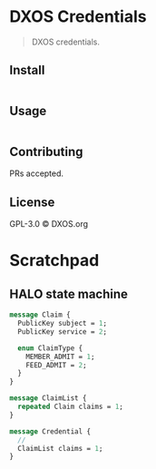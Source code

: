 # DXOS Credentials

> DXOS credentials.

## Install

```
```

## Usage

```
```

## Contributing

PRs accepted.

## License

GPL-3.0 © DXOS.org


# Scratchpad

## HALO state machine

```protobuf
message Claim {
  PublicKey subject = 1;
  PublicKey service = 2;

  enum ClaimType {
    MEMBER_ADMIT = 1;
    FEED_ADMIT = 2;
  }
}

message ClaimList {
  repeated Claim claims = 1;
}

message Credential {
  // 
  ClaimList claims = 1;
}

```


```typescript



```